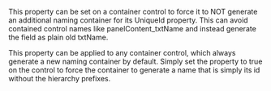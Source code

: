 ﻿This property can be set on a container control to force it to NOT generate an additional naming container for its UniqueId property. This can avoid contained control names like panelContent_txtName and instead generate the field as plain old txtName.

This property can be applied to any container control, which always generate a new naming container by default. Simply set the property to true on the control to force the container to generate a name that is simply its id without the hierarchy prefixes.